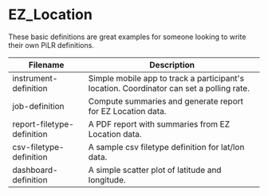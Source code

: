 # EZ_Location

These basic definitions are great examples for someone looking to write their own PiLR definitions.

| Filename | Description |
| --- | --- |
| instrument-definition | Simple mobile app to track a participant's location. Coordinator can set a polling rate. |
| job-definition | Compute summaries and generate report for EZ Location data. |
| report-filetype-definition | A PDF report with summaries from EZ Location data. |
| csv-filetype-definition | A sample csv filetype definition for lat/lon data. |
| dashboard-definition | A simple scatter plot of latitude and longitude. |
